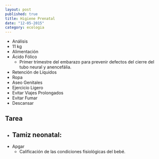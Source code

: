 ```yaml
---
layout: post
published: true
title: Higiene Prenatal
date: "12-05-2015"
category: ecologia
---
```


- Análisis
- 11 kg
- Alimentación
- Ácido Fólico
	- Primer trimestre del embarazo para prevenir defectos del cierre del tubo neural y anencefália.
- Retención de Líquidos
- Ropa
- Aseo Genitales
- Ejercicio Ligero
- Evitar Viajes Prolongados
- Evitar Fumar
- Descansar

## Tarea 

- Tamiz neonatal:
  - 
- Apgar
  - Calificación de las condiciones fisiológicas del bebé.